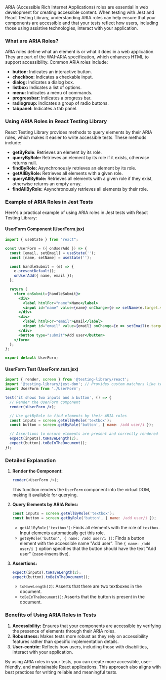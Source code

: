 ARIA (Accessible Rich Internet Applications) roles are essential in web development for creating accessible content. When testing with Jest and React Testing Library, understanding ARIA roles can help ensure that your components are accessible and that your tests reflect how users, including those using assistive technologies, interact with your application.

### What are ARIA Roles?

ARIA roles define what an element is or what it does in a web application. They are part of the WAI-ARIA specification, which enhances HTML to support accessibility. Common ARIA roles include:

- **button:** Indicates an interactive button.
- **checkbox:** Indicates a checkable input.
- **dialog:** Indicates a dialog box.
- **listbox:** Indicates a list of options.
- **menu:** Indicates a menu of commands.
- **progressbar:** Indicates a progress bar.
- **radiogroup:** Indicates a group of radio buttons.
- **tabpanel:** Indicates a tab panel.

### Using ARIA Roles in React Testing Library

React Testing Library provides methods to query elements by their ARIA roles, which makes it easier to write accessible tests. These methods include:

- **getByRole:** Retrieves an element by its role.
- **queryByRole:** Retrieves an element by its role if it exists, otherwise returns null.
- **findByRole:** Asynchronously retrieves an element by its role.
- **getAllByRole:** Retrieves all elements with a given role.
- **queryAllByRole:** Retrieves all elements with a given role if they exist, otherwise returns an empty array.
- **findAllByRole:** Asynchronously retrieves all elements by their role.

### Example of ARIA Roles in Jest Tests

Here's a practical example of using ARIA roles in Jest tests with React Testing Library:

#### UserForm Component (UserForm.jsx)

```jsx
import { useState } from "react";

const UserForm = ({ onUserAdd }) => {
  const [email, setEmail] = useState('');
  const [name, setName] = useState('');

  const handleSubmit = (e) => {
    e.preventDefault();
    onUserAdd({ name, email });
  };

  return (
    <form onSubmit={handleSubmit}>
      <div>
        <label htmlFor="name">Name</label>
        <input id="name" value={name} onChange={e => setName(e.target.value)} />
      </div>
      <div>
        <label htmlFor="email">Email</label>
        <input id="email" value={email} onChange={e => setEmail(e.target.value)} />
      </div>
      <button type="submit">Add user</button>
    </form>
  );
};

export default UserForm;
```

#### UserForm Test (UserForm.test.jsx)

```jsx
import { render, screen } from '@testing-library/react';
import '@testing-library/jest-dom'; // Provides custom matchers like toBeInTheDocument
import UserForm from './UserForm';

test('it shows two inputs and a button', () => {
  // Render the UserForm component
  render(<UserForm />);

  // Use getByRole to find elements by their ARIA roles
  const inputs = screen.getAllByRole('textbox');
  const button = screen.getByRole('button', { name: /add user/i });

  // Assertions to ensure elements are present and correctly rendered
  expect(inputs).toHaveLength(2);
  expect(button).toBeInTheDocument();
});
```

### Detailed Explanation

1. **Render the Component:**
   ```javascript
   render(<UserForm />);
   ```
   This function renders the `UserForm` component into the virtual DOM, making it available for querying.

2. **Query Elements by ARIA Roles:**
   ```javascript
   const inputs = screen.getAllByRole('textbox');
   const button = screen.getByRole('button', { name: /add user/i });
   ```
   - `getAllByRole('textbox')`: Finds all elements with the role of `textbox`. Input elements automatically get this role.
   - `getByRole('button', { name: /add user/i })`: Finds a button element with the accessible name "Add user". The `{ name: /add user/i }` option specifies that the button should have the text "Add user" (case-insensitive).

3. **Assertions:**
   ```javascript
   expect(inputs).toHaveLength(2);
   expect(button).toBeInTheDocument();
   ```
   - `toHaveLength(2)`: Asserts that there are two textboxes in the document.
   - `toBeInTheDocument()`: Asserts that the button is present in the document.

### Benefits of Using ARIA Roles in Tests

1. **Accessibility:** Ensures that your components are accessible by verifying the presence of elements through their ARIA roles.
2. **Robustness:** Makes tests more robust as they rely on accessibility features rather than specific implementation details.
3. **User-centric:** Reflects how users, including those with disabilities, interact with your application.

By using ARIA roles in your tests, you can create more accessible, user-friendly, and maintainable React applications. This approach also aligns with best practices for writing reliable and meaningful tests.